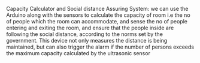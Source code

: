 Capacity Calculator and Social distance Assuring System:
we can use the Arduino along with the sensors to calculate the capacity of room i.e the no of people which the room can accommodate, and sense the no of people entering and exiting the room, and ensure that the people inside are following the social distance, according to the norms set by the government.
This device not only measures the distance is being maintained, but can also trigger the alarm if the number of persons exceeds the maximum capacity calculated by the ultrasonic sensor
